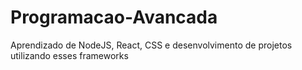 # Programacao-Avancada
Aprendizado de NodeJS, React, CSS e desenvolvimento de projetos utilizando esses frameworks
